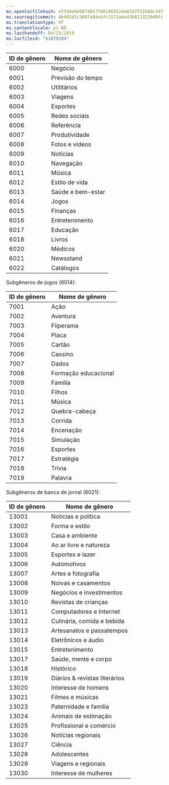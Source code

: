 ```yaml
---
ms.openlocfilehash: ef7e0e0e0874857786196452de83d7532b80c347
ms.sourcegitcommit: 4b402d1c508fa84e4fc3171a6e43b811323948fc
ms.translationtype: HT
ms.contentlocale: pt-BR
ms.lasthandoff: 04/23/2019
ms.locfileid: "61079104"
---
```

|ID de gênero|Nome de gênero|
|---|---|
|6000|Negócio|
|6001|Previsão do tempo|
|6002|Utilitários|
|6003|Viagens|
|6004|Esportes|
|6005|Redes sociais|
|6006|Referência|
|6007|Produtividade|
|6008|Fotos e vídeos|
|6009|Notícias|
|6010|Navegação|
|6011|Música|
|6012|Estilo de vida|
|6013|Saúde e bem-estar|
|6014|Jogos|
|6015|Finanças|
|6016|Entretenimento|
|6017|Educação|
|6018|Livros|
|6020|Médicos|
|6021|Newsstand|
|6022|Catálogos|

Subgêneros de jogos (6014):

|ID de gênero|Nome de gênero|
|---|---|
|7001|Ação|
|7002|Aventura|
|7003|Fliperama|
|7004|Placa|
|7005|Cartão|
|7006|Cassino|
|7007|Dados|
|7008|Formação educacional|
|7009|Família|
|7010|Filhos|
|7011|Música|
|7012|Quebra-cabeça|
|7013|Corrida|
|7014|Encenação|
|7015|Simulação|
|7016|Esportes|
|7017|Estratégia|
|7018|Trívia|
|7019|Palavra|

Subgêneros de banca de jornal (6021):

|ID de gênero|Nome de gênero|
|---|---|
|13001|Notícias e política|
|13002|Forma e estilo|
|13003|Casa e ambiente|
|13004|Ao ar livre e natureza|
|13005|Esportes e lazer|
|13006|Automotivos|
|13007|Artes e fotografia|
|13008|Noivas e casamentos|
|13009|Negócios e investimentos|
|13010|Revistas de crianças|
|13011|Computadores e Internet|
|13012|Culinária, comida e bebida|
|13013|Artesanatos e passatempos|
|13014|Eletrônicos e áudio|
|13015|Entretenimento|
|13017|Saúde, mente e corpo|
|13018|Histórico|
|13019|Diários & revistas literários|
|13020|Interesse de homens|
|13021|Filmes e músicas|
|13023|Paternidade e família|
|13024|Animais de estimação|
|13025|Profissional e comércio|
|13026|Notícias regionais|
|13027|Ciência|
|13028|Adolescentes|
|13029|Viagens e regionais|
|13030|Interesse de mulheres|

